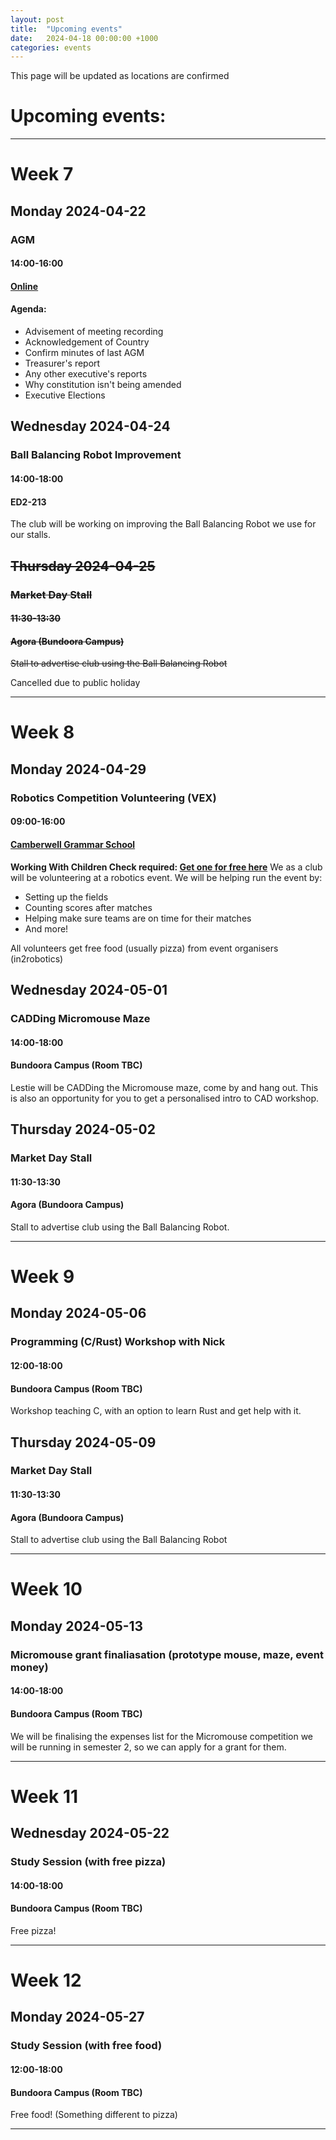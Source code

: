 ```yaml
---
layout: post
title:  "Upcoming events"
date:   2024-04-18 00:00:00 +1000
categories: events
---
```

This page will be updated as locations are confirmed
# Upcoming events:
---
# Week 7
## Monday 2024-04-22  
### AGM
#### 14:00-16:00
#### [Online](https://discord.gg/gD9DCTBKKu)
#### Agenda:
- Advisement of meeting recording
- Acknowledgement of Country
- Confirm minutes of last AGM
- Treasurer's report
- Any other executive's reports
- Why constitution isn't being amended
- Executive Elections

## Wednesday 2024-04-24
### Ball Balancing Robot Improvement
#### 14:00-18:00
#### ED2-213
The club will be working on improving the Ball Balancing Robot we use for our stalls.

## ~~Thursday 2024-04-25~~
### ~~Market Day Stall~~
#### ~~11:30-13:30~~
#### ~~Agora (Bundoora Campus)~~
~~Stall to advertise club using the Ball Balancing Robot~~

Cancelled due to public holiday

---
# Week 8
## Monday 2024-04-29
### Robotics Competition Volunteering (VEX)
#### 09:00-16:00
#### [Camberwell Grammar School](https://maps.app.goo.gl/C4jjG96Anx3hG3zq9)
**Working With Children Check required: [Get one for free here](https://service.vic.gov.au/services/working-with-children)**
We as a club will be volunteering at a robotics event.
We will be helping run the event by:
- Setting up the fields
- Counting scores after matches
- Helping make sure teams are on time for their matches
- And more!

All volunteers get free food (usually pizza) from event organisers (in2robotics)

## Wednesday 2024-05-01
### CADDing Micromouse Maze
#### 14:00-18:00
#### Bundoora Campus (Room TBC)
Lestie will be CADDing the Micromouse maze, come by and hang out. This is also an opportunity for you to get a personalised intro to CAD workshop.

## Thursday 2024-05-02
### Market Day Stall
#### 11:30-13:30
#### Agora (Bundoora Campus)
Stall to advertise club using the Ball Balancing Robot.

---
# Week 9
## Monday 2024-05-06
### Programming (C/Rust) Workshop with Nick
#### 12:00-18:00
#### Bundoora Campus (Room TBC)
Workshop teaching C, with an option to learn Rust and get help with it.

## Thursday 2024-05-09
### Market Day Stall
#### 11:30-13:30
#### Agora (Bundoora Campus)
Stall to advertise club using the Ball Balancing Robot

---
# Week 10
## Monday 2024-05-13
### Micromouse grant finaliasation (prototype mouse, maze, event money)
#### 14:00-18:00
#### Bundoora Campus (Room TBC)
We will be finalising the expenses list for the Micromouse competition we will be running in semester 2, so we can apply for a grant for them.

---
# Week 11
## Wednesday 2024-05-22
### Study Session (with free pizza)
#### 14:00-18:00
#### Bundoora Campus (Room TBC)
Free pizza!

---
# Week 12
## Monday 2024-05-27
### Study Session (with free food)
#### 12:00-18:00
#### Bundoora Campus (Room TBC)
Free food! (Something different to pizza)

---
